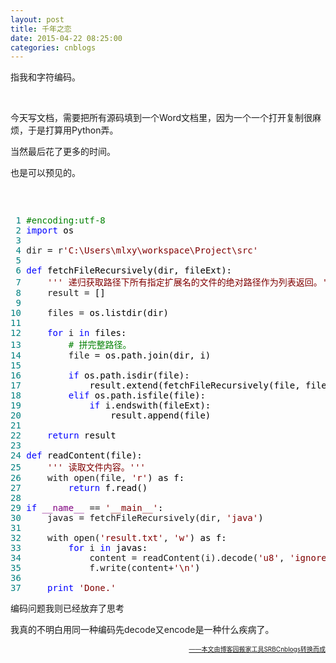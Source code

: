 ```yaml
---
layout: post
title: 千年之恋
date: 2015-04-22 08:25:00
categories: cnblogs
---
```


<p>指我和字符编码。</p>
<p>&nbsp;</p>
<p>今天写文档，需要把所有源码填到一个Word文档里，因为一个一个打开复制很麻烦，于是打算用Python弄。</p>
<p>当然最后花了更多的时间。</p>
<p>也是可以预见的。</p>
<p>&nbsp;</p>
<div class="cnblogs_code" onclick="cnblogs_code_show('d52c6142-06de-4f9d-940a-927ab3ad8f9a')"><img id="code_img_closed_d52c6142-06de-4f9d-940a-927ab3ad8f9a" class="code_img_closed" src="http://images.cnblogs.com/OutliningIndicators/ContractedBlock.gif" alt="" /><img id="code_img_opened_d52c6142-06de-4f9d-940a-927ab3ad8f9a" class="code_img_opened" style="display: none;" onclick="cnblogs_code_hide('d52c6142-06de-4f9d-940a-927ab3ad8f9a',event)" src="http://images.cnblogs.com/OutliningIndicators/ExpandedBlockStart.gif" alt="" />
<div id="cnblogs_code_open_d52c6142-06de-4f9d-940a-927ab3ad8f9a" class="cnblogs_code_hide">
<pre><span style="color: #008080;"> 1</span> <span style="color: #008000;">#</span><span style="color: #008000;">encoding:utf-8</span>
<span style="color: #008080;"> 2</span> <span style="color: #0000ff;">import</span><span style="color: #000000;"> os
</span><span style="color: #008080;"> 3</span> 
<span style="color: #008080;"> 4</span> dir = r<span style="color: #800000;">'</span><span style="color: #800000;">C:\Users\mlxy\workspace\Project\src</span><span style="color: #800000;">'</span>
<span style="color: #008080;"> 5</span> 
<span style="color: #008080;"> 6</span> <span style="color: #0000ff;">def</span><span style="color: #000000;"> fetchFileRecursively(dir, fileExt):
</span><span style="color: #008080;"> 7</span>     <span style="color: #800000;">'''</span><span style="color: #800000;"> 递归获取路径下所有指定扩展名的文件的绝对路径作为列表返回。</span><span style="color: #800000;">'''</span>
<span style="color: #008080;"> 8</span>     result =<span style="color: #000000;"> []
</span><span style="color: #008080;"> 9</span>     
<span style="color: #008080;">10</span>     files =<span style="color: #000000;"> os.listdir(dir)
</span><span style="color: #008080;">11</span>     
<span style="color: #008080;">12</span>     <span style="color: #0000ff;">for</span> i <span style="color: #0000ff;">in</span><span style="color: #000000;"> files:
</span><span style="color: #008080;">13</span>         <span style="color: #008000;">#</span><span style="color: #008000;"> 拼完整路径。</span>
<span style="color: #008080;">14</span>         file =<span style="color: #000000;"> os.path.join(dir, i)
</span><span style="color: #008080;">15</span>         
<span style="color: #008080;">16</span>         <span style="color: #0000ff;">if</span><span style="color: #000000;"> os.path.isdir(file):
</span><span style="color: #008080;">17</span> <span style="color: #000000;">            result.extend(fetchFileRecursively(file, fileExt))
</span><span style="color: #008080;">18</span>         <span style="color: #0000ff;">elif</span><span style="color: #000000;"> os.path.isfile(file):
</span><span style="color: #008080;">19</span>             <span style="color: #0000ff;">if</span><span style="color: #000000;"> i.endswith(fileExt):
</span><span style="color: #008080;">20</span> <span style="color: #000000;">                result.append(file)
</span><span style="color: #008080;">21</span>             
<span style="color: #008080;">22</span>     <span style="color: #0000ff;">return</span><span style="color: #000000;"> result
</span><span style="color: #008080;">23</span> 
<span style="color: #008080;">24</span> <span style="color: #0000ff;">def</span><span style="color: #000000;"> readContent(file):
</span><span style="color: #008080;">25</span>     <span style="color: #800000;">'''</span><span style="color: #800000;"> 读取文件内容。</span><span style="color: #800000;">'''</span>
<span style="color: #008080;">26</span>     with open(file, <span style="color: #800000;">'</span><span style="color: #800000;">r</span><span style="color: #800000;">'</span><span style="color: #000000;">) as f:
</span><span style="color: #008080;">27</span>         <span style="color: #0000ff;">return</span><span style="color: #000000;"> f.read()
</span><span style="color: #008080;">28</span>     
<span style="color: #008080;">29</span> <span style="color: #0000ff;">if</span> <span style="color: #800080;">__name__</span> == <span style="color: #800000;">'</span><span style="color: #800000;">__main__</span><span style="color: #800000;">'</span><span style="color: #000000;">:
</span><span style="color: #008080;">30</span>     javas = fetchFileRecursively(dir, <span style="color: #800000;">'</span><span style="color: #800000;">java</span><span style="color: #800000;">'</span><span style="color: #000000;">)
</span><span style="color: #008080;">31</span>     
<span style="color: #008080;">32</span>     with open(<span style="color: #800000;">'</span><span style="color: #800000;">result.txt</span><span style="color: #800000;">'</span>, <span style="color: #800000;">'</span><span style="color: #800000;">w</span><span style="color: #800000;">'</span><span style="color: #000000;">) as f:
</span><span style="color: #008080;">33</span>         <span style="color: #0000ff;">for</span> i <span style="color: #0000ff;">in</span><span style="color: #000000;"> javas:
</span><span style="color: #008080;">34</span>             content = readContent(i).decode(<span style="color: #800000;">'</span><span style="color: #800000;">u8</span><span style="color: #800000;">'</span>, <span style="color: #800000;">'</span><span style="color: #800000;">ignore</span><span style="color: #800000;">'</span>).encode(<span style="color: #800000;">'</span><span style="color: #800000;">u8</span><span style="color: #800000;">'</span><span style="color: #000000;">)
</span><span style="color: #008080;">35</span>             f.write(content+<span style="color: #800000;">'</span><span style="color: #800000;">\n</span><span style="color: #800000;">'</span><span style="color: #000000;">)
</span><span style="color: #008080;">36</span> 
<span style="color: #008080;">37</span>     <span style="color: #0000ff;">print</span> <span style="color: #800000;">'</span><span style="color: #800000;">Done.</span><span style="color: #800000;">'</span></pre>
</div>
<span class="cnblogs_code_collapse">编码问题我则已经放弃了思考</span></div>
<p>我真的不明白用同一种编码先decode又encode是一种什么疾病了。</p>

<div align=right><a href="https://github.com/mlxy"><font size=1>——本文由博客园搬家工具SRBCnblogs转换而成</font></a></div>